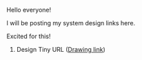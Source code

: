 Hello everyone!

I will be posting my system design links here.

Excited for this!

1. Design Tiny URL
   ([Drawing link](https://excalidraw.com/#json=OMvLQanS38KX6KEMUKYJn,yMFfwshtiZn-TuXdWwKEdA))
